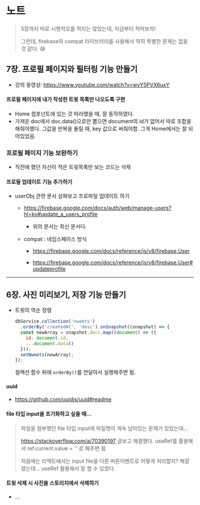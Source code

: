 # 노트

> 5장까지 따로 시행착오를 적지는 않았는데, 지금부터 적어보자!
>
> 그런데, firebase의 compat 라이브러리를 사용해서 딱히 특별한 문제는 없을 것 같다. 😅



## 7장. 프로필 페이지와 필터링 기능 만들기

* 강의 동영상: https://www.youtube.com/watch?v=wvY5PVX6uxY

#### 프로필 페이지에 내가 작성한 트윗 목록만 나오도록 구현

* Home 컴포넌트에 있는 것 따라했을 때, 잘 동작하였다.
* 가져온 doc에서 doc.data()으로만 뽑으면 document의 id가 없어서 따로 조합을 해줘야했다. 그값을 반복을 돌릴 때, key 값으로 써줘야함. 그게 Home에서는 잘 되어있었음.



### 프로필 페이지 기능 보완하기

* 직전에 했던 자신이 적은 트윗목록만 보는 코드는 삭제

  

#### 프로필 업데이트 기능 추가하기

* userObj 관련 문서 살펴보고 프로파일 업데이트 하기

  * https://firebase.google.com/docs/auth/web/manage-users?hl=ko#update_a_users_profile

    * 위의 문서는 최신 문서다.

  * compat : 네임스페이스 방식

    * https://firebase.google.com/docs/reference/js/v8/firebase.User

    * https://firebase.google.com/docs/reference/js/v8/firebase.User#updateprofile

      






---

## 6장.  사진 미리보기, 저장 기능 만들기

* 트윗의 역순 정렬

  ```js
  dbService.collection('nweets')
    .orderBy('createdAt', 'desc').onSnapshot((snapshot) => {
    const newArray = snapshot.docs.map((document) => ({
      id: document.id,
      ...document.data()
    }));
    setNweets(newArray);
  });
  ```

  컬랙션 함수 뒤에 `orderBy()`를 연달아서 실행해주면 됨.



#### uuid

* https://github.com/uuidjs/uuid#readme



#### file 타입 input을 초기화하고 싶을 때...

> 파일을 첨부했던 file 타입 input에 파일명이 계속 남아있는 문제가 있었는데... 
>
> https://stackoverflow.com/a/70390197 글보고 해결했다. useRef를 활용해서 
> ref.current.value = '' 로 해주면 됨
>
> 처음에는 리엑트에서는 input file을 다른 버튼이벤트로 어떻게 처리할지? 해깔렸는데... useRef 활용해서 잘 할 수 있었다. 



####  트윗 삭제 시 사진을 스토리지에서 삭제하기

* ...



